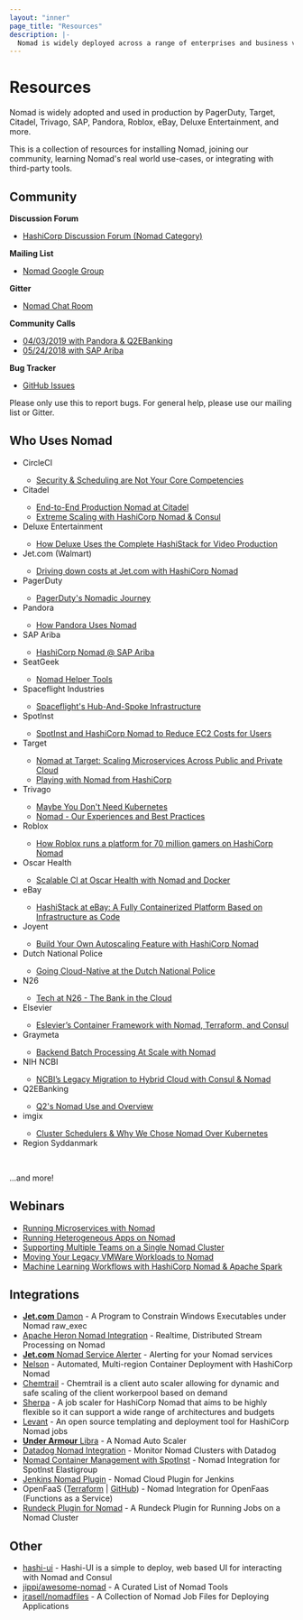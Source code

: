 ```yaml
---
layout: "inner"
page_title: "Resources"
description: |-
  Nomad is widely deployed across a range of enterprises and business verticals.
---
```


# Resources

<p>
  Nomad is widely adopted and used in production by PagerDuty, Target, Citadel,
  Trivago, SAP, Pandora, Roblox, eBay, Deluxe Entertainment, and more.

  This is a collection of resources for installing Nomad, joining our community,
  learning Nomad's real world use-cases, or integrating with third-party tools.
</p>

## Community

<p>
  <strong>Discussion Forum</strong>
  <ul>
    <li><a href="https://discuss.hashicorp.com/c/nomad">HashiCorp Discussion Forum (Nomad Category)</a>
</li>
  </ul>
</p>
<p>
  <strong>Mailing List</strong>
  <ul>
    <li><a href="https://groups.google.com/group/nomad-tool">Nomad Google Group</a>
</li>
  </ul>
</p>
<p>
  <strong>Gitter</strong>
  <ul>
    <li><a href="https://gitter.im/hashicorp-nomad/Lobby">Nomad Chat Room</a>
  </ul>
</p>
<p>
  <strong>Community Calls</strong>
  <ul>
    <li><a href="https://www.youtube.com/watch?v=OsZeKTP2u98&t=2s">04/03/2019 with Pandora & Q2EBanking</a></li>
    <li><a href="https://www.youtube.com/watch?v=eSwZwVVTDqw&t=2660s">05/24/2018 with SAP Ariba</a></li>
  </ul>
</p>
<p>
  <strong>Bug Tracker</strong>
  <ul>
    <li><a href="https://github.com/hashicorp/nomad/issues">GitHub Issues</a></li>
  </ul>
  Please only use this to report bugs. For general help, please use our mailing list or Gitter.
</p>

## Who Uses Nomad

<ul>
  <li>CircleCI</li>
    <ul>
      <li><a href="https://www.hashicorp.com/resources/nomad-vault-circleci-security-scheduling">Security & Scheduling are Not Your Core Competencies</a></li>
    </ul>
  <li>Citadel</li>
    <ul>
      <li><a href="https://www.hashicorp.com/resources/end-to-end-production-nomad-citadel">End-to-End Production Nomad at Citadel</a></li>
      <li><a href="https://www.hashicorp.com/resources/citadel-scaling-hashicorp-nomad-consul">Extreme Scaling with HashiCorp Nomad & Consul</a></li>
    </ul>
  <li>Deluxe Entertainment</li>
    <ul>
      <li><a href="https://www.hashicorp.com/resources/deluxe-hashistack-video-production">How Deluxe Uses the Complete HashiStack for Video Production</a></li>
    </ul>
  <li>Jet.com (Walmart)</li>
    <ul>
      <li><a href="https://www.hashicorp.com/resources/jet-walmart-hashicorp-nomad-azure-run-apps">Driving down costs at Jet.com with HashiCorp Nomad</a></li>
    </ul>
  <li>PagerDuty</li>
    <ul>
      <li><a href="https://www.hashicorp.com/resources/pagerduty-nomad-journey">PagerDuty's Nomadic Journey</a></li>
    </ul>
  <li>Pandora</li>
    <ul>
      <li><a href="https://www.youtube.com/watch?v=OsZeKTP2u98&t=2s">How Pandora Uses Nomad</a></li>
    </ul>
  <li>SAP Ariba</li>
    <ul>
      <li><a href="https://www.hashicorp.com/resources/nomad-community-call-core-team-sap-ariba">HashiCorp Nomad @ SAP Ariba</a></li>
    </ul>
  <li>SeatGeek</li>
    <ul>
      <li><a href="https://github.com/seatgeek/nomad-helper">Nomad Helper Tools</a></li>
    </ul>
  <li>Spaceflight Industries</li>
    <ul>
      <li><a href="https://www.hashicorp.com/blog/spaceflight-uses-hashicorp-consul-for-service-discovery-and-real-time-updates-to-their-hub-and-spoke-network-architecture">Spaceflight's Hub-And-Spoke Infrastructure</a></li>
    </ul>
  <li>SpotInst</li>
    <ul>
      <li><a href="https://www.hashicorp.com/blog/spotinst-and-hashicorp-nomad-to-reduce-ec2-costs-fo">SpotInst and HashiCorp Nomad to Reduce EC2 Costs for Users</a></li>
    </ul>
  <li>Target</li>
    <ul>
      <li><a href="https://www.hashicorp.com/resources/nomad-scaling-target-microservices-across-cloud">Nomad at Target: Scaling Microservices Across Public and Private Cloud</a></li>
      <li><a href="https://danielparker.me/nomad/hashicorp/schedulers/nomad/">Playing with Nomad from HashiCorp</a></li>
    </ul>
  <li>Trivago</li>
    <ul>
      <li><a href="https://matthias-endler.de/2019/maybe-you-dont-need-kubernetes/">Maybe You Don't Need Kubernetes</a></li>
      <li><a href="https://tech.trivago.com/2019/01/25/nomad-our-experiences-and-best-practices/">Nomad - Our Experiences and Best Practices</a></li>
    </ul>
  <li>Roblox</li>
    <ul>
      <li><a href="https://portworx.com/architects-corner-roblox-runs-platform-70-million-gamers-hashicorp-nomad/">How Roblox runs a platform for 70 million gamers on HashiCorp Nomad</a></li>
    </ul>
  <li>Oscar Health</li>
    <ul>
      <li><a href="https://www.hashicorp.com/resources/scalable-ci-oscar-health-insurance-nomad-docker">Scalable CI at Oscar Health with Nomad and Docker</a></li>
    </ul>
  <li>eBay</li>
    <ul>
      <li><a href="https://www.hashicorp.com/resources/ebay-hashistack-fully-containerized-platform-iac">HashiStack at eBay: A Fully Containerized Platform Based on Infrastructure as Code</a></li>
    </ul>
  <li>Joyent</li>
    <ul>
      <li><a href="https://www.hashicorp.com/resources/autoscaling-hashicorp-nomad">Build Your Own Autoscaling Feature with HashiCorp Nomad</a></li>
    </ul>
  <li>Dutch National Police</li>
    <ul>
      <li><a href="https://www.hashicorp.com/resources/going-cloud-native-at-the-dutch-national-police">Going Cloud-Native at the Dutch National Police</a></li>
    </ul>
  <li>N26</li>
    <ul>
      <li><a href="https://medium.com/insiden26/tech-at-n26-the-bank-in-the-cloud-e5ff818b528b">Tech at N26 - The Bank in the Cloud</a></li>
    </ul>
  <li>Elsevier</li>
    <ul>
      <li><a href="https://www.hashicorp.com/resources/elsevier-nomad-container-framework-demo">Eslevier’s Container Framework with Nomad, Terraform, and Consul</a></li>
    </ul>
  <li>Graymeta</li>
    <ul>
      <li><a href="https://www.hashicorp.com/resources/backend-batch-processing-nomad">Backend Batch Processing At Scale with Nomad</a></li>
    </ul>
  <li>NIH NCBI</li>
    <ul>
      <li><a href="https://www.hashicorp.com/resources/ncbi-legacy-migration-hybrid-cloud-consul-nomad">NCBI’s Legacy Migration to Hybrid Cloud with Consul & Nomad</a></li>
    </ul>
  <li>Q2EBanking</li>
    <ul>
      <li><a href="https://www.youtube.com/watch?v=OsZeKTP2u98&feature=youtu.be&t=1499">Q2's Nomad Use and Overview</a></li>
    </ul>
  <li>imgix</li>
    <ul>
      <li><a href="https://medium.com/@copyconstruct/schedulers-kubernetes-and-nomad-b0f2e14a896">Cluster Schedulers & Why We Chose Nomad Over Kubernetes</a></li>
    </ul>
  <li>Region Syddanmark</li>
</ul>
<br>
<p>...and more!</p>

## Webinars

<ul>
  <li><a href="https://www.hashicorp.com/resources/solutions-engineering-hangout-microservices-with-nomad">Running Microservices with Nomad</a></li>
  <li><a href="https://www.hashicorp.com/resources/se-hangout-running-heterogeneous-apps-nomad">Running Heterogeneous Apps on Nomad</a></li>
  <li><a href="https://www.hashicorp.com/resources/supporting-multiple-teams-single-nomad-cluster">Supporting Multiple Teams on a Single Nomad Cluster</a></li>
  <li><a href="https://www.hashicorp.com/resources/move-your-vmware-workloads-nomad">Moving Your Legacy VMWare Workloads to Nomad</a></li>
  <li><a href="https://www.hashicorp.com/resources/machine-learning-workflows-hashicorp-nomad-apache-spark">Machine Learning Workflows with HashiCorp Nomad & Apache Spark</a></li>
</ul>

## Integrations

<ul>
  <li><a href="https://github.com/jet/damon"><strong>Jet.com</strong> Damon</a> - A Program to Constrain Windows Executables under Nomad raw_exec</li>
  <li><a href="https://apache.github.io/incubator-heron/docs/operators/deployment/schedulers/nomad/">Apache Heron Nomad Integration</a> - Realtime, Distributed Stream Processing on Nomad</li>
  <li><a href="https://github.com/jet/nomad-service-alerter"><strong>Jet.com</strong> Nomad Service Alerter</a> - Alerting for your Nomad services</li>
  <li><a href="https://getnelson.github.io/nelson/">Nelson</a> - Automated, Multi-region Container Deployment with HashiCorp Nomad</li>
  <li><a href="https://github.com/jrasell/chemtrail">Chemtrail</a> - Chemtrail is a client auto scaler allowing for dynamic and safe scaling of the client workerpool based on demand</li>
  <li><a href="https://github.com/jrasell/sherpa">Sherpa</a> - A job scaler for HashiCorp Nomad that aims to be highly flexible so it can support a wide range of architectures and budgets</li>
  <li><a href="https://github.com/jrasell/levant">Levant</a> - An open source templating and deployment tool for HashiCorp Nomad jobs</li>
  <li><a href="https://github.com/underarmour/libra"><strong>Under Armour</strong> Libra</a> - A Nomad Auto Scaler</li>
  <li><a href="https://docs.datadoghq.com/integrations/nomad">Datadog Nomad Integration</a> - Monitor Nomad Clusters with Datadog</li>
  <li><a href="https://help.spotinst.com/hc/en-us/articles/115005038289-Nomad-Container-Management">Nomad Container Management with SpotInst</a> - Nomad Integration for SpotInst Elastigroup</li>
  <li><a href="https://github.com/jenkinsci/nomad-plugin">Jenkins Nomad Plugin</a> - Nomad Cloud Plugin for Jenkins</li>
  <li>OpenFaaS (<a href="https://registry.terraform.io/modules/nicholasjackson/open-faas-nomad/aws/0.4.0">Terraform</a> | <a href="https://github.com/openfaas/faas">GitHub</a>) - Nomad Integration for OpenFaas (Functions as a Service)</li>
  <li><a href="https://github.com/ValFadeev/rundeck-nomad-plugin">Rundeck Plugin for Nomad</a> - A Rundeck Plugin for Running Jobs on a Nomad Cluster</li>
</ul>

## Other

<ul>
  <li><a href="https://github.com/jippi/hashi-ui">hashi-ui</a> - Hashi-UI is a simple to deploy, web based UI for interacting with Nomad and Consul</li>
  <li><a href="https://github.com/jippi/awesome-nomad">jippi/awesome-nomad</a> - A Curated List of Nomad Tools</li>
  <li><a href="https://github.com/jrasell/nomadfiles">jrasell/nomadfiles</a> - A Collection of Nomad Job Files for Deploying Applications</li>
</ul>
